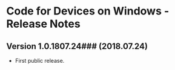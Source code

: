 # Code for Devices on Windows - Release Notes

## Version 1.0.1807.24### (2018.07.24)
* First public release.